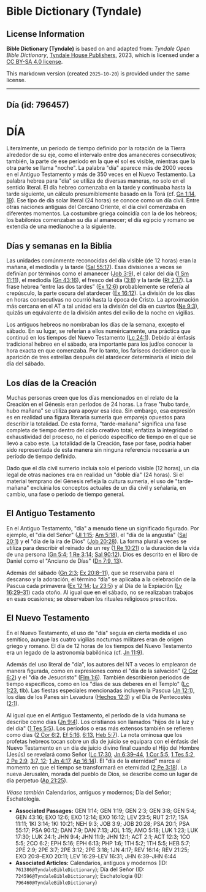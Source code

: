 # Bible Dictionary (Tyndale)

## License Information

**Bible Dictionary (Tyndale)** is based on and adapted from: _Tyndale Open Bible Dictionary_, [Tyndale House Publishers](https://tyndaleopenresources.com/), 2023, which is licensed under a [CC BY-SA 4.0 license](https://creativecommons.org/licenses/by-sa/4.0/legalcode.en).

This markdown version (created `2025-10-20`) is provided under the same license.



--------------------------------

## Día (id: 796457)

DÍA
===

Literalmente, un período de tiempo definido por la rotación de la Tierra alrededor de su eje, como el intervalo entre dos amaneceres consecutivos; también, la parte de ese período en la que el sol es visible, mientras que la otra parte se llama "noche". La palabra "día" aparece más de 2000 veces en el Antiguo Testamento y más de 350 veces en el Nuevo Testamento. La palabra hebrea para "día" se utiliza de diversas maneras, no solo en el sentido literal. El día hebreo comenzaba en la tarde y continuaba hasta la tarde siguiente, un cálculo presumiblemente basado en la Torá (cf. [Gn 1:14, 19](https://ref.ly/Gen1:14,Gen1:19)). Ese tipo de día solar literal (24 horas) se conoce como un día civil. Entre otras naciones antiguas del Cercano Oriente, el día civil comenzaba en diferentes momentos. La costumbre griega coincidía con la de los hebreos; los babilonios comenzaban su día al amanecer; el día egipcio y romano se extendía de una medianoche a la siguiente.

Días y semanas en la Biblia
---------------------------

Las unidades comúnmente reconocidas del día visible (de 12 horas) eran la mañana, el mediodía y la tarde ([Sal 55:17](https://ref.ly/Ps55:17)). Esas divisiones a veces se definían por términos como el amanecer ([Job 3:9](https://ref.ly/Job3:9)), el calor del día ([1 Sm 11:11](https://ref.ly/1Sam11:11)), el mediodía ([Gn 43:16](https://ref.ly/Gen43:16)), el fresco del día ([3:8](https://ref.ly/Gen3:8)) y la tarde ([Rt 2:17](https://ref.ly/Ruth2:17)). La frase hebrea “entre las dos tardes” ([Ex 12:6](https://ref.ly/Exod12:6)) probablemente se refería al crepúsculo, la parte oscura del atardecer ([Ex 16:12](https://ref.ly/Exod16:12)). La división de los días en horas consecutivas no ocurrió hasta la época de Cristo. La aproximación más cercana en el AT a tal unidad era la división del día en cuartos ([Ne 9:3](https://ref.ly/Neh9:3)), quizás un equivalente de la división antes del exilio de la noche en vigilias.

Los antiguos hebreos no nombraban los días de la semana, excepto el sábado. En su lugar, se referían a ellos numéricamente, una práctica que continuó en los tiempos del Nuevo Testamento ([Lc 24:1](https://ref.ly/Luke24:1)). Debido al énfasis tradicional hebreo en el sábado, era importante para los judíos conocer la hora exacta en que comenzaba. Por lo tanto, los fariseos decidieron que la aparición de tres estrellas después del atardecer determinaría el inicio del día del sábado.

Los días de la Creación
-----------------------

Muchas personas creen que los días mencionados en el relato de la Creación en el Génesis eran períodos de 24 horas. La frase "hubo tarde, hubo mañana" se utiliza para apoyar esa idea. Sin embargo, esa expresión es en realidad una figura literaria sumeria que empareja opuestos para describir la totalidad. De esta forma, "tarde\-mañana" significa una fase completa de tiempo dentro del ciclo creativo total; enfatiza la integridad o exhaustividad del proceso, no el período específico de tiempo en el que se llevó a cabo este. La totalidad de la Creación, fase por fase, podría haber sido representada de esta manera sin ninguna referencia necesaria a un período de tiempo definido.

Dado que el día civil sumerio incluía solo el período visible (12 horas), un día legal de otras naciones era en realidad un "doble día" (24 horas). Si el material temprano del Génesis refleja la cultura sumeria, el uso de "tarde\-mañana" excluiría los conceptos actuales de un día civil y señalaría, en cambio, una fase o período de tiempo general.

El Antiguo Testamento
---------------------

En el Antiguo Testamento, "día" a menudo tiene un significado figurado. Por ejemplo, el "día del Señor" ([Jl 1:15](https://ref.ly/Joel1:15); [Am 5:18](https://ref.ly/Amos5:18)), el "día de la angustia" ([Sal 20:1](https://ref.ly/Ps20:1)) y el "día de la ira de Dios" ([Job 20:28](https://ref.ly/Job20:28)). La forma plural a veces se utiliza para describir el reinado de un rey ([1 Re 10:21](https://ref.ly/1Kgs10:21)) o la duración de la vida de una persona ([Gn 5:4](https://ref.ly/Gen5:4); [1 Re 3:14](https://ref.ly/1Kgs3:14); [Sal 90:12](https://ref.ly/Ps90:12)). Dios es descrito en el libro de Daniel como el "Anciano de Días" ([Dn 7:9, 13](https://ref.ly/Dan7:9,Dan7:13)).

Además del sábado ([Gn 2:3](https://ref.ly/Gen2:3); [Ex 20:8–11](https://ref.ly/Exod20:8-Exod20:11)), que se reservaba para el descanso y la adoración, el término “día” se aplicaba a la celebración de la Pascua cada primavera ([Ex 12:14](https://ref.ly/Exod12:14); [Lv 23:5](https://ref.ly/Lev23:5)) y al Día de la Expiación ([Lv 16:29–31](https://ref.ly/Lev16:29-Lev16:31)) cada otoño. Al igual que en el sábado, no se realizaban trabajos en esas ocasiones; se observaban los rituales religiosos prescritos.

El Nuevo Testamento
-------------------

En el Nuevo Testamento, el uso de "día" seguía en cierta medida el uso semítico, aunque las cuatro vigilias nocturnas militares eran de origen griego y romano. El día de 12 horas de los tiempos del Nuevo Testamento era un legado de la astronomía babilónica (cf. [Jn 11:9](https://ref.ly/John11:9)).

Además del uso literal de "día", los autores del NT a veces lo emplearon de manera figurada, como en expresiones como el "día de la salvación" ([2 Cor 6:2](https://ref.ly/2Cor6:2)) y el "día de Jesucristo" ([Flm 1:6](https://ref.ly/Phil1:6)). También describieron períodos de tiempo específicos, como en los "días de sus deberes en el Templo" ([Lc 1:23](https://ref.ly/Luke1:23), tlb). Las fiestas especiales mencionadas incluyen la Pascua ([Jn 12:1](https://ref.ly/John12:1)), los días de los Panes sin Levadura ([Hechos 12:3](https://ref.ly/Acts12:3)) y el Día de Pentecostés ([2:1](https://ref.ly/Acts2:1)).

Al igual que en el Antiguo Testamento, el período de la vida humana se describe como días ([Jn 9:4](https://ref.ly/John9:4)). Los cristianos son llamados "hijos de la luz y del día" ([1 Tes 5:5](https://ref.ly/1Thess5:5)). Los períodos o eras más extensos también se refieren como días ([2 Cor 6:2,](https://ref.ly/2Cor6:2) [Ef 5:16,](https://ref.ly/Eph5:16) [6:13,](https://ref.ly/Eph6:13) [Heb 5:7](https://ref.ly/Heb5:7)). La nota ominosa que los profetas hebreos tocan sobre un día de juicio se equipara con el énfasis del Nuevo Testamento en un día de juicio divino final cuando el Hijo del Hombre (Jesús) se revelará como Señor ([Lc 17:30,](https://ref.ly/Luke17:30) [Jn 6:39–44,](https://ref.ly/John6:39-John6:44) [1 Cor 5:5,](https://ref.ly/1Cor5:5) [1 Tes 5:2,](https://ref.ly/1Thess5:2) [2 Pe 2:9,](https://ref.ly/2Pet2:9) [3:7, 12](https://ref.ly/2Pet3:7,2Pet3:12); [1 Jn 4:17,](https://ref.ly/1John4:17) [Ap 16:14](https://ref.ly/Rev16:14)). El "día de la eternidad" marca el momento en que el tiempo se transformará en eternidad ([2 Pe 3:18](https://ref.ly/2Pet3:18)). La nueva Jerusalén, morada del pueblo de Dios, se describe como un lugar de día perpetuo ([Ap 21:25](https://ref.ly/Rev21:25)).

*Véase también* Calendarios, antiguos y modernos; Día del Señor; Eschatología.

* **Associated Passages:** GEN 1:14; GEN 1:19; GEN 2:3; GEN 3:8; GEN 5:4; GEN 43:16; EXO 12:6; EXO 12:14; EXO 16:12; LEV 23:5; RUT 2:17; 1SA 11:11; 1KI 3:14; 1KI 10:21; NEH 9:3; JOB 3:9; JOB 20:28; PSA 20:1; PSA 55:17; PSA 90:12; DAN 7:9; DAN 7:13; JOL 1:15; AMO 5:18; LUK 1:23; LUK 17:30; LUK 24:1; JHN 9:4; JHN 11:9; JHN 12:1; ACT 2:1; ACT 12:3; 1CO 5:5; 2CO 6:2; EPH 5:16; EPH 6:13; PHP 1:6; 1TH 5:2; 1TH 5:5; HEB 5:7; 2PE 2:9; 2PE 3:7; 2PE 3:12; 2PE 3:18; 1JN 4:17; REV 16:14; REV 21:25; EXO 20:8–EXO 20:11; LEV 16:29–LEV 16:31; JHN 6:39–JHN 6:44
* **Associated Articles:** Calendarios, antiguos y modernos (ID: `761386@TyndaleBibleDictionary`); Día del Señor (ID: `724596@TyndaleBibleDictionary`); Eschatología (ID: `796460@TyndaleBibleDictionary`)

